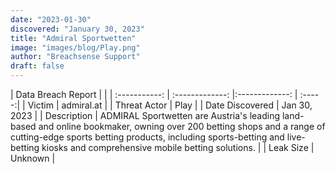 ```yaml
---
date: "2023-01-30"
discovered: "January 30, 2023"
title: "Admiral Sportwetten"
image: "images/blog/Play.png"
author: "Breachsense Support"
draft: false
---
```


| Data Breach Report           |              | 
| :-----------: | :-------------:     |:-------------:    | :-----:|
| Victim      | admiral.at      | 
| Threat Actor      | Play      | 
| Date Discovered      | Jan 30, 2023      | 
| Description      | ADMIRAL Sportwetten are Austria's leading land-based and online bookmaker, owning over 200 betting shops and a range of cutting-edge sports betting products, including sports-betting and live-betting kiosks and comprehensive mobile betting solutions.      | 
| Leak Size      | Unknown      | 

